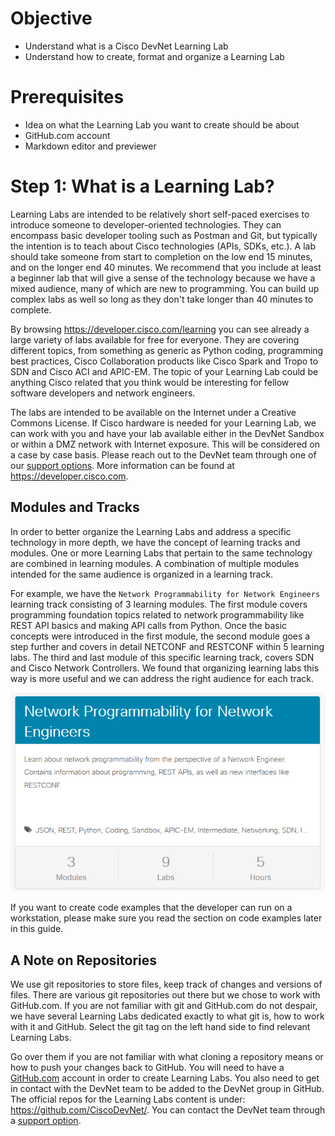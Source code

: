 # Objective

* Understand what is a Cisco DevNet Learning Lab
* Understand how to create, format and organize a Learning Lab

# Prerequisites

* Idea on what the Learning Lab you want to create should be about
* GitHub.com account
* Markdown editor and previewer

# Step 1: What is a Learning Lab?

Learning Labs are intended to be relatively short self-paced exercises to introduce someone to developer-oriented technologies. They can encompass basic developer tooling such as Postman and Git, but typically the intention is to teach about Cisco technologies (APIs, SDKs, etc.). A lab should take someone from start to completion on the low end 15 minutes, and on the longer end 40 minutes. We recommend that you include at least a beginner lab that will give a sense of the technology because we have a mixed audience, many of which are new to programming. You can build up complex labs as well so long as they don't take longer than 40 minutes to complete.

By browsing https://developer.cisco.com/learning you can see already a large variety of labs available for free for everyone. They are covering different topics, from something as generic as Python coding, programming best practices, Cisco Collaboration products like Cisco Spark and Tropo to SDN and Cisco ACI and APIC-EM. The topic of your Learning Lab could be anything Cisco related that you think would be interesting for fellow software developers and network engineers.

The labs are intended to be available on the Internet under a Creative Commons License. If Cisco hardware is needed for your Learning Lab, we can work with you and have your lab available either in the DevNet Sandbox or within a DMZ network with Internet exposure. This will be considered on a case by case basis. Please reach out to the DevNet team through one of our [support options](https://developer.cisco.com/site/devnet/support/). More information can be found at https://developer.cisco.com.

## Modules and Tracks

In order to better organize the Learning Labs and address a specific technology in more depth, we have the concept of learning tracks and modules. One or more Learning Labs that pertain to the same technology are combined in learning modules. A combination of multiple modules intended for the same audience is organized in a learning track.

For example, we have the `Network Programmability for Network Engineers` learning track consisting of 3 learning modules. The first module covers programming foundation topics related to network programmability like REST API basics and making API calls from Python. Once the basic concepts were introduced in the first module, the second module goes a step further and covers in detail NETCONF and RESTCONF within 5 learning labs. The third and last module of this specific learning track, covers SDN and Cisco Network Controllers. We found that organizing learning labs this way is more useful and we can address the right audience for each track.

![Figure](assets/images/ll-modules-tracks01.png)

If you want to create code examples that the developer can run on a workstation, please make sure you read the section on code examples later in this guide.

## A Note on Repositories

We use git repositories to store files, keep track of changes and versions of files. There are various git repositories out there but we chose to work with GitHub.com. If you are not familiar with git and GitHub.com do not despair, we have several Learning Labs dedicated exactly to what git is, how to work with it and GitHub. Select the git tag on the left hand side to find relevant Learning Labs.

Go over them if you are not familiar with what cloning a repository means or how to push your changes back to GitHub. You will need to have a [GitHub.com](https://github.com/) account in order to create Learning Labs. You also need to get in contact with the DevNet team to be added to the DevNet group in GitHub. The official repos for the Learning Labs content is under: https://github.com/CiscoDevNet/. You can contact the DevNet team through a [support option](https://developer.cisco.com/site/devnet/support/).

